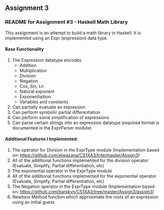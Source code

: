 ## Assignment 3
### README for Assignment #3 - Haskell Math Library
This assignment is an attempt to build a math library in Haskell. It is implemented using an Expr (expression) data type.

#### Base Functionality
1. The Expression datatype encodes
	- Addition
	- Multiplication
	- Division
	- Negation
	- Cos, Sin, Ln
	- Natural exponent
	- Exponentiaition
	- Variables and constants
2. Can partially evaluate an expression
3. Can perform symbolic partial differentiation
4. Can perform some simplification of expressions
5. Can parse certain strings into an expression datatype (required format is documented in the ExprParser module)

#### Additional Features I Implemented:
1. The operator for Division in the ExprType module (Implementation based on: https://github.com/elwazana/CS1XA3/tree/master/Assign3)
2. All of the additional functions implemented for the division operator (Evaluate, Simplify, Partial differentiation, etc)
3. The exponential operator in the ExprType module
4. All of the additional functions implemented for the exponential operator (Evaluate, Simplify, Partial differentiation, etc)
5. The Negation operator in the ExprType module (Implementation based on: https://github.com/barskyn/CS1XA3/tree/master/Assign3/assign3)
6. Newtons Method function which approximate the roots of an expression using an initial guess
